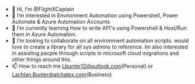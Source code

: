 - 👋 Hi, I’m @FlightXCaptain
- 👀 I’m interested in Environment Automation using Powershell, Power Automate & Azure Automation Accounts
- 🌱 I’m currently learning How to write API's using Powershell & Host/Run them in Azure Automation.
- 💞️ I’m looking to collaborate on all environment automation scripts. would love to create a library for all sys admins to reference.
  Im also interested in assisting people through scripts in microsoft cloud migrations and other things around this.
- 📫 How to reach me Lbunter12@outlook.com(Personal) or Lachlan.Bunter@alchatex.com(Business)

<!---
FlightXCaptain/FlightXCaptain is a ✨ special ✨ repository because its `README.md` (this file) appears on your GitHub profile.
You can click the Preview link to take a look at your changes.
--->
